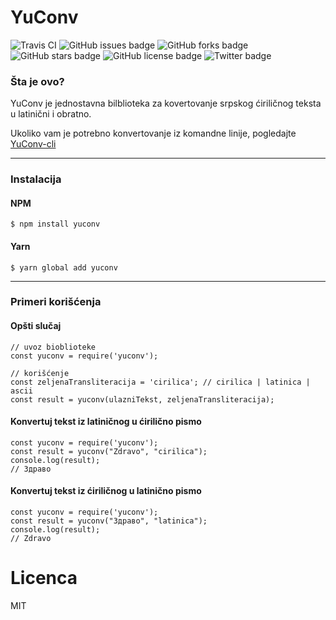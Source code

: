 # YuConv
![Travis CI](https://img.shields.io/travis/artbit/yuconv/master)
![GitHub issues badge](https://img.shields.io/github/issues/ArtBIT/yuconv)
![GitHub forks badge](https://img.shields.io/github/forks/ArtBIT/yuconv)
![GitHub stars badge](https://img.shields.io/github/stars/ArtBIT/yuconv)
![GitHub license badge](https://img.shields.io/github/license/ArtBIT/yuconv)
![Twitter badge](https://img.shields.io/twitter/url?url=https%3A%2F%2Fgithub.com%2FArtBIT%2Fyuconv)


### Šta je ovo?

YuConv je jednostavna bilblioteka za kovertovanje srpskog ćiriličnog teksta u latinični i obratno.

Ukoliko vam je potrebno konvertovanje iz komandne linije, pogledajte [YuConv-cli](https://github.com/ArtBIT/yuconv-cli)

---

### Instalacija

#### NPM

    $ npm install yuconv
    
#### Yarn

    $ yarn global add yuconv

---

### Primeri korišćenja

#### Opšti slučaj
    
    // uvoz bioblioteke
    const yuconv = require('yuconv');
    
    // korišćenje
    const zeljenaTransliteracija = 'cirilica'; // cirilica | latinica | ascii
    const result = yuconv(ulazniTekst, zeljenaTransliteracija);

#### Konvertuj tekst iz latiničnog u ćirilično pismo

    const yuconv = require('yuconv');
    const result = yuconv("Zdravo", "cirilica");
    console.log(result);
    // Здраво

#### Konvertuj tekst iz ćiriličnog u latinično pismo

    const yuconv = require('yuconv');
    const result = yuconv("Здраво", "latinica");
    console.log(result);
    // Zdravo

# Licenca
MIT
